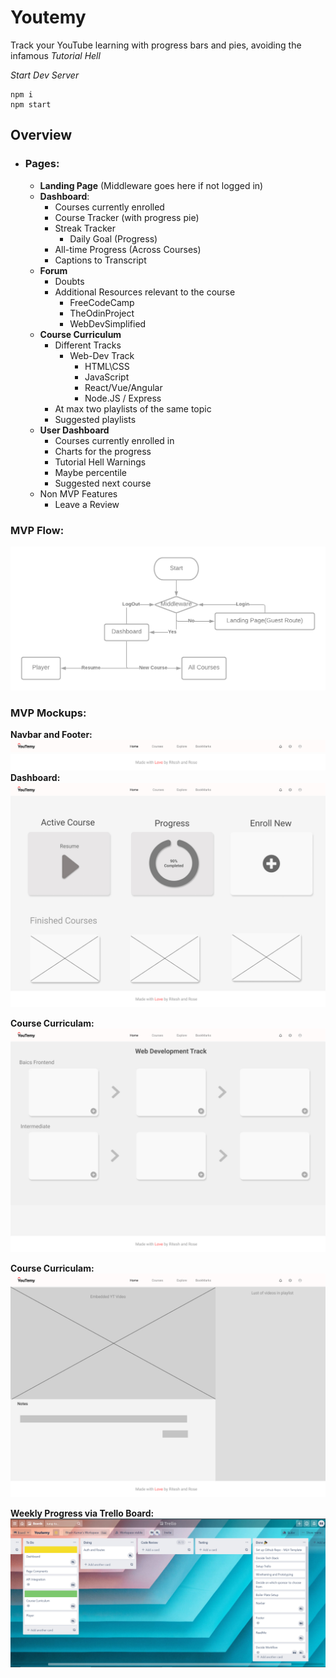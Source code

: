 # Youtemy
Track your YouTube learning with progress bars and pies, avoiding the infamous _Tutorial Hell_

_Start Dev Server_

    npm i
    npm start

## Overview

- ### Pages:
    - **Landing Page** (Middleware goes here if not logged in)
    - **Dashboard**:
        - Courses currently enrolled
        - Course Tracker (with progress pie)
        - Streak Tracker
            - Daily Goal (Progress)
        - All-time Progress (Across Courses)
        - Captions to Transcript
    - **Forum**
        - Doubts
        - Additional Resources relevant to the course
            - FreeCodeCamp
            - TheOdinProject
            - WebDevSimplified
    - **Course Curriculum**
        - Different Tracks
            - Web-Dev Track
                - HTML\CSS
                - JavaScript
                - React/Vue/Angular
                - Node.JS / Express
        - At max two playlists of the same topic
        - Suggested playlists
    - **User Dashboard**
        - Courses currently enrolled in
        - Charts for the progress
        - Tutorial Hell Warnings
        - Maybe percentile
        - Suggested next course
    - Non MVP Features
        - Leave a Review

### MVP Flow:
![NavBar](protoypes/Youtemy-Flow.png)

### MVP Mockups:

**Navbar and Footer:**
![NavBar](protoypes/NavBar.jpg)
![Footer](protoypes/Footer.jpg)
**Dashboard:**
![Dashboard](protoypes/Dashboard.jpg)

**Course Curriculam:**
![CourseCurriculam](protoypes/Course-Curriculum.jpg)

**Course Curriculam:**
![Player](protoypes/Player.png)

**Weekly Progress via Trello Board:**
![Week1](TrelloProgress/Week1Progress.png)

